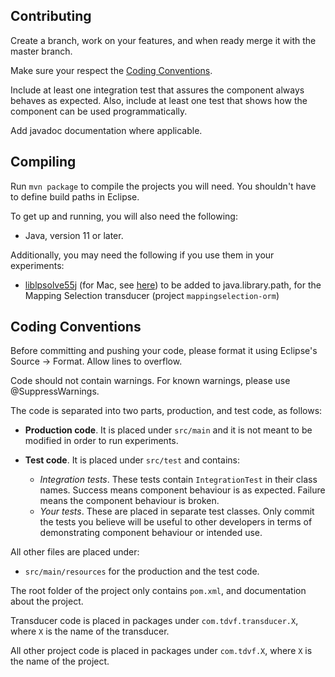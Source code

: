 ## Contributing

Create a branch, work on your features, and when ready merge it with the master branch.

Make sure your respect the [Coding Conventions](#coding-conventions).

Include at least one integration test that assures the component always behaves as expected. Also, include at least one test that shows how the component can be used programmatically.

Add javadoc documentation where applicable.

## Compiling

Run `mvn package` to compile the projects you will need. You shouldn't have to define build paths in Eclipse.

To get up and running, you will also need the following:
* Java, version 11 or later.

Additionally, you may need the following if you use them in your experiments:
* [liblpsolve55j](http://lpsolve.sourceforge.net/5.5/Java/README.html) (for Mac, see [here](https://gist.github.com/san81/15843df713054852f748)) to be added to java.library.path, for the Mapping Selection transducer (project `mappingselection-orm`)


## Coding Conventions

Before committing and pushing your code, please format it using Eclipse's Source -> Format. Allow lines to overflow.

Code should not contain warnings. For known warnings, please use @SuppressWarnings.

The code is separated into two parts, production, and test code, as follows:

* **Production code**. It is placed under `src/main` and it is not meant to be modified in order to run experiments.

* **Test code**. It is placed under `src/test` and contains:
    * *Integration tests*. These tests contain `IntegrationTest` in their class names. Success means component behaviour is as expected. Failure means the component behaviour is broken.
    * *Your tests*. These are placed in separate test classes. Only commit the tests you believe will be useful to other developers in terms of demonstrating component behaviour or intended use.

All other files are placed under:

* `src/main/resources` for the production and the test code.

The root folder of the project only contains `pom.xml`, and documentation about the project.

Transducer code is placed in packages under `com.tdvf.transducer.X`, where `X` is the name of the transducer.

All other project code is placed in packages under `com.tdvf.X`, where `X` is the name of the project.
